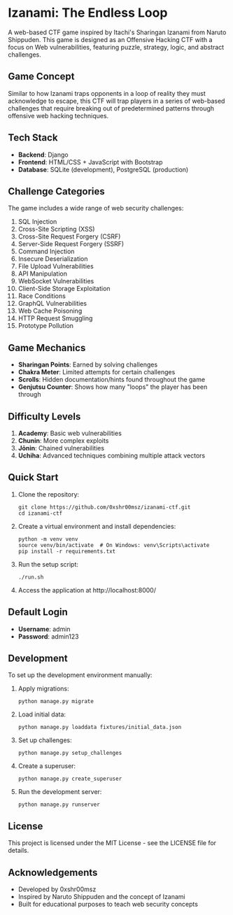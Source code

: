 # Izanami: The Endless Loop

A web-based CTF game inspired by Itachi's Sharingan Izanami from Naruto Shippuden. This game is designed as an Offensive Hacking CTF with a focus on Web vulnerabilities, featuring puzzle, strategy, logic, and abstract challenges.

## Game Concept

Similar to how Izanami traps opponents in a loop of reality they must acknowledge to escape, this CTF will trap players in a series of web-based challenges that require breaking out of predetermined patterns through offensive web hacking techniques.

## Tech Stack

- **Backend**: Django
- **Frontend**: HTML/CSS + JavaScript with Bootstrap
- **Database**: SQLite (development), PostgreSQL (production)

## Challenge Categories

The game includes a wide range of web security challenges:

1. SQL Injection
2. Cross-Site Scripting (XSS)
3. Cross-Site Request Forgery (CSRF)
4. Server-Side Request Forgery (SSRF)
5. Command Injection
6. Insecure Deserialization
7. File Upload Vulnerabilities
8. API Manipulation
9. WebSocket Vulnerabilities
10. Client-Side Storage Exploitation
11. Race Conditions
12. GraphQL Vulnerabilities
13. Web Cache Poisoning
14. HTTP Request Smuggling
15. Prototype Pollution

## Game Mechanics

- **Sharingan Points**: Earned by solving challenges
- **Chakra Meter**: Limited attempts for certain challenges
- **Scrolls**: Hidden documentation/hints found throughout the game
- **Genjutsu Counter**: Shows how many "loops" the player has been through

## Difficulty Levels

1. **Academy**: Basic web vulnerabilities
2. **Chunin**: More complex exploits
3. **Jōnin**: Chained vulnerabilities
4. **Uchiha**: Advanced techniques combining multiple attack vectors

## Quick Start

1. Clone the repository:
   ```
   git clone https://github.com/0xshr00msz/izanami-ctf.git
   cd izanami-ctf
   ```

2. Create a virtual environment and install dependencies:
   ```
   python -m venv venv
   source venv/bin/activate  # On Windows: venv\Scripts\activate
   pip install -r requirements.txt
   ```

3. Run the setup script:
   ```
   ./run.sh
   ```

4. Access the application at http://localhost:8000/

## Default Login

- **Username**: admin
- **Password**: admin123

## Development

To set up the development environment manually:

1. Apply migrations:
   ```
   python manage.py migrate
   ```

2. Load initial data:
   ```
   python manage.py loaddata fixtures/initial_data.json
   ```

3. Set up challenges:
   ```
   python manage.py setup_challenges
   ```

4. Create a superuser:
   ```
   python manage.py create_superuser
   ```

5. Run the development server:
   ```
   python manage.py runserver
   ```

## License

This project is licensed under the MIT License - see the LICENSE file for details.

## Acknowledgements

- Developed by 0xshr00msz
- Inspired by Naruto Shippuden and the concept of Izanami
- Built for educational purposes to teach web security concepts
